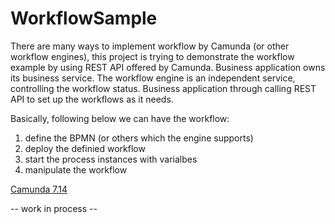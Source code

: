 # WorkflowSample
There are many ways to implement workflow by Camunda (or other workflow engines),  this project is trying to demonstrate the workflow example by using REST API offered by Camunda.
Business application owns its business service. The workflow engine is an independent service, controlling the workflow status. Business application through calling REST API to set up the workflows as it needs. 

Basically, following below we can have the workflow:
1. define the BPMN (or others which the engine supports)
2. deploy the definied workflow
3. start the process instances with varialbes
4. manipulate the workflow

[Camunda 7.14](https://docs.camunda.org/manual/7.14/)


-- work in process -- 